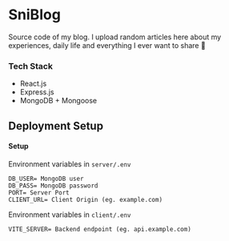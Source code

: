 # SniBlog
Source code of my blog. I upload random articles here about my experiences, daily life and everything I ever want to share 🍃

### Tech Stack
- React.js
- Express.js
- MongoDB + Mongoose

##  Deployment Setup

#### Setup

Environment variables in `server/.env`
```
DB_USER= MongoDB user
DB_PASS= MongoDB password
PORT= Server Port
CLIENT_URL= Client Origin (eg. example.com)
```

Environment variables in `client/.env`
```/
VITE_SERVER= Backend endpoint (eg. api.example.com)
```


